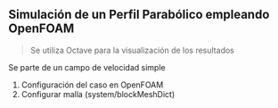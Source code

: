 ## Simulación de un Perfil Parabólico empleando OpenFOAM 
> Se utiliza Octave para la visualización de los resultados 

Se parte de un campo de velocidad simple

1. Configuración del caso en OpenFOAM
2. Configurar malla (system/blockMeshDict)
